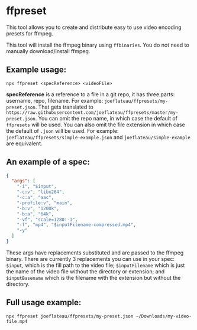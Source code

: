 # ffpreset

This tool allows you to create and distribute easy to use video encoding presets for ffmpeg.

This tool will install the ffmpeg binary using `ffbinaries`. You do not need to manually download/install ffmpeg.

## Example usage:

`npx ffpreset <specReference> <videoFile>`

**specReference** is a reference to a file in a git repo, it has three parts: username, repo, filename. For example: `joeflateau/ffpresets/my-preset.json`. That gets translated to `https://raw.githubusercontent.com/joeflateau/ffpresets/master/my-preset.json`. You can omit the repo name, in which case the default of `ffpresets` will be used. You can also omit the file extension in which case the default of `.json` will be used. For example: `joeflateau/ffpresets/simple-example.json` and `joeflateau/simple-example` are equivalent. 

## An example of a spec:

```json
{
  "args": [
    "-i", "$input",
    "-c:v", "libx264",
    "-c:a", "aac",
    "-profile:v", "main",
    "-b:v", "1200k", 
    "-b:a", "64k",
    "-vf", "scale=1280:-1",
    "-f", "mp4", "$inputFilename-compressed.mp4",
    "-y"
  ]
}
```

These args have replacements substituted and are passed to the ffmpeg binary. There are currently 3 replacements you can use in your spec: `$input`, which is the fill path to the video file; `$inputFilename` which is just the name of the video file without the directory or extension; and `$inputBasename` which is the filename with the extension but without the directory.


## Full usage example:

`npx ffpreset joeflateau/ffpresets/my-preset.json ~/Downloads/my-video-file.mp4`